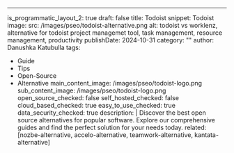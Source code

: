 ---
is_programmatic_layout_2: true
draft: false
title: Todoist
snippet: Todoist
image:
  src: /images/pseo/todoist-alternative.png
  alt: todoist vs worklenz, alternative for todoist project managemet tool, task management, resource management, productivity
publishDate: 2024-10-31
category: ""
author: Danushka Katubulla
tags:
  - Guide
  - Tips
  - Open-Source
  - Alternative
main_content_image: /images/pseo/todoist-logo.png
sub_content_image: /images/pseo/todoist-logo.png
open_source_checked: false
self_hosted_checked: false
cloud_based_checked: true
easy_to_use_checked: true
data_security_checked: true
description: |
   Discover the best open source alternatives for popular software. Explore our comprehensive guides and find the perfect solution for your needs today.
related: [nozbe-alternative, accelo-alternative, teamwork-alternative, kantata-alternative]